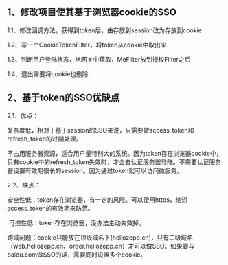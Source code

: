 ## 1、修改项目使其基于浏览器cookie的SSO

1.1、修改回调方法，获得到token后，由存放到session改为存放到cookie

1.2、写一个CookieTokenFilter，将token从cookie中取出来

1.3、判断用户登陆状态，从网关中获取，MeFilter放到授权Filter之后

1.4、退出需要将cookie也删除

## 2、基于token的SSO优缺点

2.1、优点：

​		复杂度低，相对于基于session的SSO来说，只需要做access_token和refresh_token的过期处理。

​		不占用服务器资源，适合用户量特别大的系统。因为token存在浏览器cookie中，只有cookie中的refresh_token失效时，才会去认证服务器登陆。不需要认证服务器设置有效期很长的session。因为通过token就可以访问微服务。

2.2、缺点：

​		安全性低：token存在浏览器，有一定的风险。可以使用https，缩短access_token的有效期来防范。

​		可控性低：token存在浏览器，没办法主动失效掉。

​		跨域问题：cookie只能放在顶级域名下(hellozepp.cn)，只有二级域名（web.hellozepp.cn、order.hellozepp.cn）才可以做SSO。如果要与baidu.com做SSO的话，需要同时设置多个cookie。

